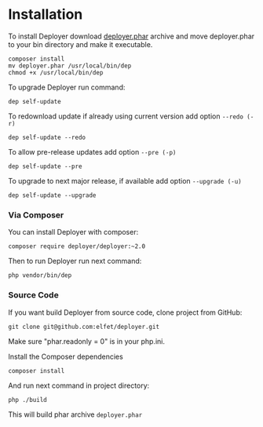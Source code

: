 # Installation

To install Deployer download [deployer.phar](https://github.com/elfet/deployer/releases) archive
and move deployer.phar to your bin directory and make it executable.

~~~
composer install
mv deployer.phar /usr/local/bin/dep
chmod +x /usr/local/bin/dep
~~~

To upgrade Deployer run command:

~~~
dep self-update
~~~

To redownload update if already using current version add option `--redo (-r)`

~~~
dep self-update --redo
~~~

To allow pre-release updates add option `--pre (-p)`

~~~
dep self-update --pre
~~~

To upgrade to next major release, if available add option `--upgrade (-u)`

~~~
dep self-update --upgrade
~~~

### Via Composer
You can install Deployer with composer:

~~~
composer require deployer/deployer:~2.0
~~~

Then to run Deployer run next command:

~~~
php vendor/bin/dep
~~~

### Source Code

If you want build Deployer from source code, clone project from GitHub:

~~~
git clone git@github.com:elfet/deployer.git
~~~

Make sure "phar.readonly = 0" is in your php.ini.

Install the Composer dependencies

~~~
composer install
~~~

And run next command in project directory:

~~~
php ./build
~~~

This will build phar archive `deployer.phar`
